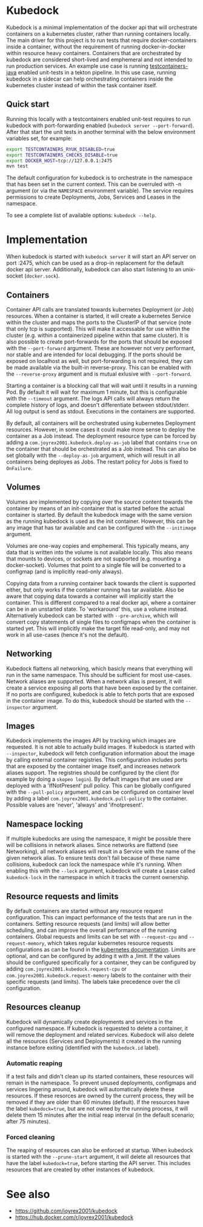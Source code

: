# Kubedock

Kubedock is a minimal implementation of the docker api that will orchestrate containers on a kubernetes cluster, rather than running containers locally. The main driver for this project is to run tests that require docker-containers inside a container, without the requirement of running docker-in-docker within resource heavy containers. Containers that are orchestrated by kubedock are considered short-lived and emphemeral and not intended to run production services. An example use case is running [testcontainers-java](https://www.testcontainers.org) enabled unit-tests in a tekton pipeline. In this use case, running kubedock in a sidecar can help orchestrating containers inside the kubernetes cluster instead of within the task container itself.

## Quick start

Running this locally with a testcontainers enabled unit-test requires to run kubedock with port-forwarding enabled (`kubedock server --port-forward`). After that start the unit tests in another terminal with the below environment variables set, for example:

```bash
export TESTCONTAINERS_RYUK_DISABLED=true
export TESTCONTAINERS_CHECKS_DISABLE=true
export DOCKER_HOST=tcp://127.0.0.1:2475
mvn test
```

The default configuration for kubedock is to orchestrate in the namespace that has been set in the current context. This can be overruled with -n argument (or via the `NAMESPACE` environment variable). The service requires permissions to create Deployments, Jobs, Services and Leases in the namespace.

To see a complete list of available options: `kubedock --help`.

# Implementation

When kubedock is started with `kubedock server` it will start an API server on port :2475, which can be used as a drop-in replacement for the default docker api server. Additionally, kubedock can also start listening to an unix-socket (`docker.sock`).

## Containers

Container API calls are translated towards kubernetes Deployment (or Job) resources. When a container is started, it will create a kubernetes Service within the cluster and maps the ports to the ClusterIP of that service (note that only tcp is supported). This will make it accessable for use within the cluster (e.g. within a containerized pipeline within that same cluster). It is also possible to create port-forwards for the ports that should be exposed with the `--port-forward` argument. These are however not very performant, nor stable and are intended for local debugging. If the ports should be exposed on localhost as well, but port-forwarding is not required, they can be made available via the built-in reverse-proxy. This can be enabled with the `--reverse-proxy` argument and is mutual exlusive with `--port-forward`.

Starting a container is a blocking call that will wait until it results in a running Pod. By default it will wait for maximum 1 minute, but this is configurable with the `--timeout` argument. The logs API calls will always return the complete history of logs, and doesn't differentiate between stdout/stderr. All log output is send as stdout. Executions in the containers are supported.

By default, all containers will be orchestrated using kubernetes Deployment resources. However, in some cases it could make more sense to deploy the container as a Job instead. The deployment resource type can be forced by adding a `com.joyrex2001.kubedock.deploy-as-job` label that contains `true` on the container that should be orchestrated as a Job instead. This can also be set globally with the `--deploy-as-job` argument, which will result in all containers being deployes as Jobs. The restart policy for Jobs is fixed to `OnFailure`.

## Volumes

Volumes are implemented by copying over the source content towards the container by means of an init-container that is started before the actual container is started. By default the kubedock image with the same version as the running kubedock is used as the init container. However, this can be any image that has tar available and can be configured with the `--initimage` argument.

Volumes are one-way copies and emphemeral. This typically means, any data that is written into the volume is not available locally. This also means that mounts to devices, or sockets are not supported (e.g. mounting a docker-socket). Volumes that point to a single file will be converted to a configmap (and is implicitly read-only always).

Copying data from a running container back towards the client is supported either, but only works if the container running has tar available. Also be aware that copying data towards a container will implicitly start the container. This is different compared to a real docker api, where a container can be in an unstarted state. To 'workaround' this, use a volume instead. Alternatively kubedock can be started with `--pre-archive`, which will convert copy statements of single files to configmaps when the container is started yet. This will implicitly make the target file read-only, and may not work in all use-cases (hence it's not the default).

## Networking

Kubedock flattens all networking, which basicly means that everything will run in the same namespace. This should be sufficient for most use-cases. Network aliases are supported. When a network alias is present, it will create a service exposing all ports that have been exposed by the container. If no ports are configured, kubedock is able to fetch ports that are exposed in the container image. To do this, kubedock should be started with the `--inspector` argument.

## Images

Kubedock implements the images API by tracking which images are requested. It is not able to actually build images. If kubedock is started with `--inspector`, kubedock will fetch configuration information about the image by calling external container registries. This configuration includes ports that are exposed by the container image itself, and increases network aliases support. The registries should be configured by the client (for example by doing a `skopeo login`). By default images that are used are deployed with a 'IfNotPresent' pull policy. This can be globally configured with the `--pull-policy` argument, and can be configured on container level by adding a label `com.joyrex2001.kubedock.pull-policy` to the container. Possible values are 'never', 'always' and 'ifnotpresent'.

## Namespace locking

If multiple kubedocks are using the namespace, it might be possible there will be collisions in network aliases. Since networks are flattend (see Networking), all network aliases will result in a Service with the name of the given network alias. To ensure tests don't fail because of these name collisions, kubedock can lock the namespace while it's running. When enabling this with the `--lock` argument, kubedock will create a Lease called `kubedock-lock` in the namespace in which it tracks the current ownership.

## Resource requests and limits

By default containers are started without any resource request configuration. This can impact performance of the tests that are run in the containers. Setting resource requests (and limits) will allow better scheduling, and can improve the overall performance of the running containers. Global requests and limits can be set with `--request-cpu` and `--request-memory`, which takes regular kubernetes resource requests configurations as can be found in the [kubernetes documentation](https://kubernetes.io/docs/concepts/configuration/manage-resources-containers/). Limits are optional, and can be configured by adding it with a ,limit. If the values should be configured specifically for a container, they can be configured by adding `com.joyrex2001.kubedock.request-cpu` or `com.joyrex2001.kubedock.request-memory` labels to the container with their specific requests (and limits). The labels take precedence over the cli configuration.

## Resources cleanup

Kubedock will dynamically create deployments and services in the configured namespace. If kubedock is requested to delete a container, it will remove the deployment and related services. Kubedock will also delete all the resources (Services and Deployments) it created in the running instance before exiting (identified with the `kubedock.id` label).

### Automatic reaping

If a test fails and didn't clean up its started containers, these resources will remain in the namespace. To prevent unused deployments, configmaps and services lingering around, kubedock will automatically delete these resources. If these resorces are owned by the current process, they will be removed if they are older than 60 minutes (default). If the resources have the label `kubedock=true`, but are not owned by the running process, it will delete them 15 minutes after the initial reap interval (in the default scenario; after 75 minutes).

### Forced cleaning

The reaping of resources can also be enforced at startup. When kubedock is started with the `--prune-start` argument, it will delete all resources that have the label `kubedock=true`, before starting the API server. This includes resources that are created by other instances of kubedock. 

# See also

* https://github.com/joyrex2001/kubedock
* https://hub.docker.com/r/joyrex2001/kubedock
